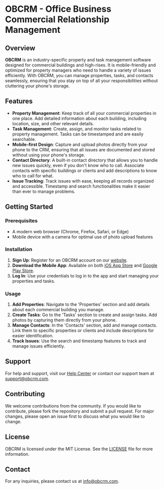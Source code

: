 # OBCRM - Office Business Commercial Relationship Management

## Overview

**OBCRM** is an industry-specific property and task management software designed for commercial buildings and high-rises. It is mobile-friendly and optimized for property managers who need to handle a variety of issues efficiently. With OBCRM, you can manage properties, tasks, and contacts seamlessly, ensuring that you stay on top of all your responsibilities without cluttering your phone's storage.

## Features

- **Property Management**: Keep track of all your commercial properties in one place. Add detailed information about each building, including location, size, and other relevant details.
- **Task Management**: Create, assign, and monitor tasks related to property management. Tasks can be timestamped and are easily searchable.
- **Mobile-first Design**: Capture and upload photos directly from your phone to the CRM, ensuring that all issues are documented and stored without using your phone's storage.
- **Contact Directory**: A built-in contact directory that allows you to handle new issues quickly, even if you don't know who to call. Associate contacts with specific buildings or clients and add descriptions to know who to call for what.
- **Issue Tracking**: Track issues with ease, keeping all records organized and accessible. Timestamp and search functionalities make it easier than ever to manage problems.

## Getting Started

### Prerequisites

- A modern web browser (Chrome, Firefox, Safari, or Edge)
- Mobile device with a camera for optimal use of photo upload features

### Installation

1. **Sign Up**: Register for an OBCRM account on our [website](https://www.obcrm.com/signup).
2. **Download the Mobile App**: Available on both [iOS App Store](https://apps.apple.com) and [Google Play Store](https://play.google.com).
3. **Log In**: Use your credentials to log in to the app and start managing your properties and tasks.

### Usage

1. **Add Properties**: Navigate to the 'Properties' section and add details about each commercial building you manage.
2. **Create Tasks**: Go to the 'Tasks' section to create and assign tasks. Add photos by capturing them directly from your phone.
3. **Manage Contacts**: In the 'Contacts' section, add and manage contacts. Link them to specific properties or clients and include descriptions for easier identification.
4. **Track Issues**: Use the search and timestamp features to track and manage issues efficiently.

## Support

For help and support, visit our [Help Center](https://www.obcrm.com/help) or contact our support team at [support@obcrm.com](mailto:support@obcrm.com).

## Contributing

We welcome contributions from the community. If you would like to contribute, please fork the repository and submit a pull request. For major changes, please open an issue first to discuss what you would like to change.

## License

OBCRM is licensed under the MIT License. See the [LICENSE](LICENSE) file for more information.

## Contact

For any inquiries, please contact us at [info@obcrm.com](mailto:info@obcrm.com).
